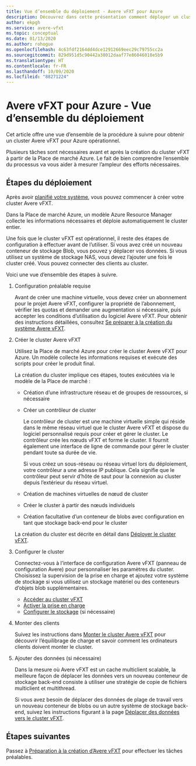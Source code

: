 ```yaml
---
title: Vue d’ensemble du déploiement - Avere vFXT pour Azure
description: Découvrez dans cette présentation comment déployer un cluster Avere vFXT pour Azure. Les articles connexes comportent des instructions de déploiement spécifiques.
author: ekpgh
ms.service: avere-vfxt
ms.topic: conceptual
ms.date: 01/13/2020
ms.author: rohogue
ms.openlocfilehash: 4c63fdf2164dd4dce12912669eec29c79755cc2a
ms.sourcegitcommit: 829d951d5c90442a38012daaf77e86046018e5b9
ms.translationtype: HT
ms.contentlocale: fr-FR
ms.lasthandoff: 10/09/2020
ms.locfileid: "88271224"
---
```

<!-- filename is linked to in the marketplace template, make sure it gets a redirect if we rename it -->

# <a name="avere-vfxt-for-azure---deployment-overview"></a>Avere vFXT pour Azure - Vue d’ensemble du déploiement

Cet article offre une vue d’ensemble de la procédure à suivre pour obtenir un cluster Avere vFXT pour Azure opérationnel.

Plusieurs tâches sont nécessaires avant et après la création du cluster vFXT à partir de la Place de marché Azure. Le fait de bien comprendre l’ensemble du processus va vous aider à mesurer l’ampleur des efforts nécessaires.

## <a name="deployment-steps"></a>Étapes du déploiement

Après avoir [planifié votre système](avere-vfxt-deploy-plan.md), vous pouvez commencer à créer votre cluster Avere vFXT.

Dans la Place de marché Azure, un modèle Azure Resource Manager collecte les informations nécessaires et déploie automatiquement le cluster entier.

Une fois que le cluster vFXT est opérationnel, il reste des étapes de configuration à effectuer avant de l’utiliser. Si vous avez créé un nouveau conteneur de stockage Blob, vous pouvez y déplacer vos données. Si vous utilisez un système de stockage NAS, vous devez l’ajouter une fois le cluster créé. Vous pouvez connecter des clients au cluster.

Voici une vue d’ensemble des étapes à suivre.

1. Configuration préalable requise

   Avant de créer une machine virtuelle, vous devez créer un abonnement pour le projet Avere vFXT, configurer la propriété de l’abonnement, vérifier les quotas et demander une augmentation si nécessaire, puis accepter les conditions d’utilisation du logiciel Avere vFXT. Pour obtenir des instructions détaillées, consultez [Se préparer à la création du système Avere vFXT](avere-vfxt-prereqs.md).

1. Créer le cluster Avere vFXT

   Utilisez la Place de marché Azure pour créer le cluster Avere vFXT pour Azure. Un modèle collecte les informations requises et exécute des scripts pour créer le produit final.

   La création du cluster implique ces étapes, toutes exécutées via le modèle de la Place de marché :

   * Création d’une infrastructure réseau et de groupes de ressources, si nécessaire
   * Créer un contrôleur de cluster

     Le contrôleur de cluster est une machine virtuelle simple qui réside dans le même réseau virtuel que le cluster Avere vFXT et dispose du logiciel personnalisé requis pour créer et gérer le cluster. Le contrôleur crée les nœuds vFXT et forme le cluster. Il fournit également une interface de ligne de commande pour gérer le cluster pendant toute sa durée de vie.

     Si vous créez un sous-réseau ou réseau virtuel lors du déploiement, votre contrôleur a une adresse IP publique. Cela signifie que le contrôleur peut servir d’hôte de saut pour la connexion au cluster depuis l’extérieur du réseau virtuel.

   * Création de machines virtuelles de nœud de cluster

   * Créer le cluster à partir des nœuds individuels

   * Création facultative d’un conteneur de blobs avec configuration en tant que stockage back-end pour le cluster

   La création du cluster est décrite en détail dans [Déployer le cluster vFXT](avere-vfxt-deploy.md).

1. Configurer le cluster

   Connectez-vous à l’interface de configuration Avere vFXT (panneau de configuration Avere) pour personnaliser les paramètres du cluster. Choisissez la supervision de la prise en charge et ajoutez votre système de stockage si vous utilisez un stockage matériel ou des conteneurs d’objets blob supplémentaires.

   * [Accéder au cluster vFXT](avere-vfxt-cluster-gui.md)
   * [Activer la prise en charge](avere-vfxt-enable-support.md)
   * [Configurer le stockage](avere-vfxt-add-storage.md) (si nécessaire)

1. Monter des clients

   Suivez les instructions dans [Monter le cluster Avere vFXT](avere-vfxt-mount-clients.md) pour découvrir l’équilibrage de charge et savoir comment les ordinateurs clients doivent monter le cluster.

1. Ajouter des données (si nécessaire)

   Dans la mesure où Avere vFXT est un cache multiclient scalable, la meilleure façon de déplacer les données vers un nouveau conteneur de stockage back-end consiste à utiliser une stratégie de copie de fichiers multiclient et multithread.

   Si vous avez besoin de déplacer des données de plage de travail vers un nouveau conteneur de blobs ou un autre système de stockage back-end, suivez les instructions figurant à la page [Déplacer des données vers le cluster vFXT](avere-vfxt-data-ingest.md).

## <a name="next-steps"></a>Étapes suivantes

Passez à [Préparation à la création d’Avere vFXT](avere-vfxt-prereqs.md) pour effectuer les tâches préalables.
